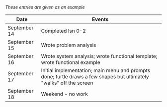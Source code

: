*These entries are given as an example*

|     Date     |     Events
|--------------|--------------------
| September 14 | Completed lsn 0-2
| September 15 | Wrote problem analysis
| September 16 | Wrote system analysis; wrote functional template; wrote functional example
| September 17 | Initial implementation; main menu and prompts done; turtle draws a few shapes but ultimately "walks" off the screen
| September 18 | Weekend - no work
